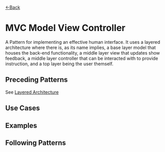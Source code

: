 [\<\-Back](http://euclid.nmu.edu:3000/ovoisine/CS326/wiki/Practices)
# MVC Model View Controller
A Pattern for implementing an effective human interface. It uses a layered architecture where there is, as its name implies, a base layer model that houses the back-end functionality, a middle layer view that updates show feedback, a middle layer controller that can be interacted with to provide instruction, and a top layer being the user themself.<br>

## Preceding Patterns
See [Layered Architecture](http://euclid.nmu.edu:3000/ovoisine/CS326/wiki/Layered-Architecture)

## Use Cases

## Examples

## Following Patterns